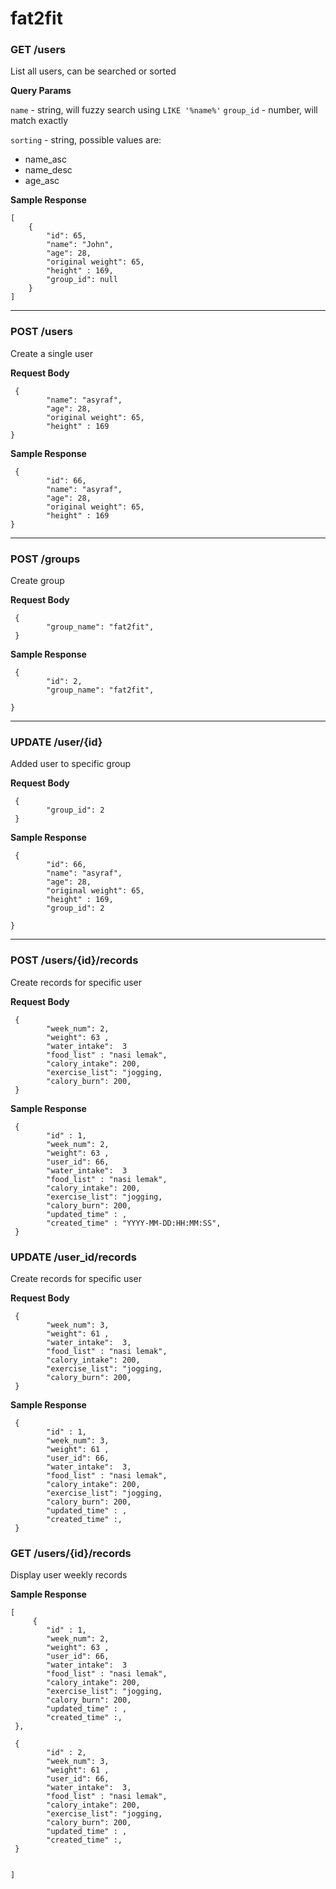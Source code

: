 # fat2fit

### GET /users

List all users, can be searched or sorted

**Query Params**

`name` - string, will fuzzy search using `LIKE '%name%'`
`group_id` - number, will match exactly

`sorting` - string, possible values are:
- name_asc
- name_desc
- age_asc

**Sample Response** 

```
[
    {
        "id": 65,
        "name": "John",
        "age": 28,
        "original weight": 65,
        "height" : 169,
        "group_id": null
    }
]
```
***

### POST /users

Create a single user

**Request Body**


```
 {
        "name": "asyraf",
        "age": 28,
        "original weight": 65,
        "height" : 169
}
```
**Sample Response**

```
 {
        "id": 66,
        "name": "asyraf",
        "age": 28,
        "original weight": 65,
        "height" : 169
}
```

***

### POST /groups

Create group

**Request Body**


```
 {
        "group_name": "fat2fit",
 }
```
**Sample Response**

```
 {
        "id": 2,
        "group_name": "fat2fit",
    
}
```

***

### UPDATE /user/{id}

Added user to specific group

**Request Body**

```
 {
        "group_id": 2
 }
```
**Sample Response**

```
 {
        "id": 66,
        "name": "asyraf",
        "age": 28,
        "original weight": 65,
        "height" : 169,
        "group_id": 2
    
}
```

***

### POST /users/{id}/records

Create records for specific user

**Request Body**

```
 {
        "week_num": 2, 
        "weight": 63 ,
        "water_intake":  3
        "food_list" : "nasi lemak",
        "calory_intake": 200,
        "exercise_list": "jogging,
        "calory_burn": 200,
 }
```
**Sample Response**

```
 {
        "id" : 1,
        "week_num": 2, 
        "weight": 63 ,
        "user_id": 66, 
        "water_intake":  3
        "food_list" : "nasi lemak",
        "calory_intake": 200,
        "exercise_list": "jogging,
        "calory_burn": 200,
        "updated_time" : ,
        "created_time" : "YYYY-MM-DD:HH:MM:SS",
 }

```

### UPDATE /user_id/records

Create records for specific user

**Request Body**

```
 {
        "week_num": 3, 
        "weight": 61 ,
        "water_intake":  3,
        "food_list" : "nasi lemak",
        "calory_intake": 200,
        "exercise_list": "jogging,
        "calory_burn": 200,
 }
```
**Sample Response**

```
 {
        "id" : 1,
        "week_num": 3, 
        "weight": 61 ,
        "user_id": 66, 
        "water_intake":  3,
        "food_list" : "nasi lemak",
        "calory_intake": 200,
        "exercise_list": "jogging,
        "calory_burn": 200,
        "updated_time" : ,
        "created_time" :,
 }

```

### GET /users/{id}/records

Display user weekly records

**Sample Response**

```
[
     {
        "id" : 1,
        "week_num": 2, 
        "weight": 63 ,
        "user_id": 66, 
        "water_intake":  3
        "food_list" : "nasi lemak",
        "calory_intake": 200,
        "exercise_list": "jogging,
        "calory_burn": 200,
        "updated_time" : ,
        "created_time" :,
 },

 {
        "id" : 2,
        "week_num": 3, 
        "weight": 61 ,
        "user_id": 66, 
        "water_intake":  3,
        "food_list" : "nasi lemak",
        "calory_intake": 200,
        "exercise_list": "jogging,
        "calory_burn": 200,
        "updated_time" : ,
        "created_time" :,
 }


]
 

```

